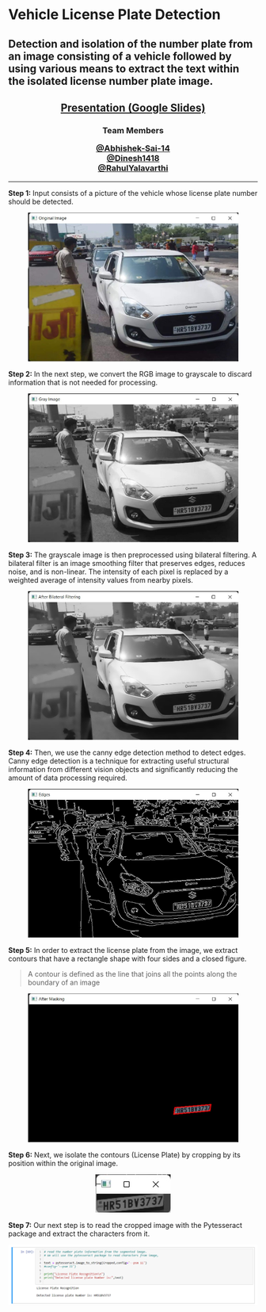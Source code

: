 # Vehicle License Plate Detection

## Detection and isolation of the number plate from an image consisting of a vehicle followed by using various means to extract the text within the isolated license number plate image.

<h2 align="center">
  <a href="https://docs.google.com/presentation/d/1XwgJYmvngBhe-WtXv0XelLwrL6OibNRC7RqRxFOYJqI/edit?usp=sharing">Presentation (Google Slides)</a>
  
</h2>

<h3 align="center">
Team Members
  
[@Abhishek-Sai-14](https://github.com/Abhishek-Sai-14/)  
[@Dinesh1418](https://github.com/Dinesh1418/)\
[@RahulYalavarthi](https://github.com/RahulYalavarthi/)
</h3>

***
**Step 1:** Input consists of a picture of the vehicle whose license plate number should be detected.

<p align="center">
<img src="https://github.com/likhitkalla/VEHICLE-LICENSE-PLATE-DETECTION/blob/main/image/original_image.jpg" width="425" height="300" />
</p>

**Step 2:**  In the next step, we convert the RGB image to grayscale to discard information that is not needed for processing.

<p align="center">
<img src="https://github.com/likhitkalla/VEHICLE-LICENSE-PLATE-DETECTION/blob/main/image/grayscale_image.jpg" width="425" height="300" />
</p>
  
**Step 3:**  The grayscale image is then preprocessed using bilateral filtering. A bilateral filter is an image smoothing filter that preserves edges, reduces noise, and is non-linear. The intensity of each pixel is replaced by a weighted average of intensity values from nearby pixels.

<p align="center">
<img src="https://github.com/likhitkalla/VEHICLE-LICENSE-PLATE-DETECTION/blob/main/image/Bilateral_filtering.jpg" width="425" height="300" />
</p>
  
**Step 4:**  Then, we use the canny edge detection method to detect edges. Canny edge detection is a technique for extracting useful structural information from different vision objects and significantly reducing the amount of data processing required.

<p align="center">
<img src="https://github.com/likhitkalla/VEHICLE-LICENSE-PLATE-DETECTION/blob/main/image/Canny_image.jpg" width="425" height="300" />
</p>
  
**Step 5:**  In order to extract the license plate from the image, we extract contours that have a rectangle shape with four sides and a closed figure.  
> A contour is defined as the line that joins all the points along the boundary of an image

<p align="center">
<img src="https://github.com/likhitkalla/VEHICLE-LICENSE-PLATE-DETECTION/blob/main/image/Contours_image.jpg" width="425" height="300" />
</p>
  
**Step 6:**  Next, we isolate the contours (License Plate) by cropping by its position within the original image.

<p align="center">
<img src="https://github.com/likhitkalla/VEHICLE-LICENSE-PLATE-DETECTION/blob/main/image/Cropped.jpg"/>
</p>

**Step 7:**  Our next step is to read the cropped image with the Pytesseract package and extract the characters from it.

<p align="center">
<img src="https://github.com/likhitkalla/VEHICLE-LICENSE-PLATE-DETECTION/blob/main/image/pytesseract.png" />
</p>

  
